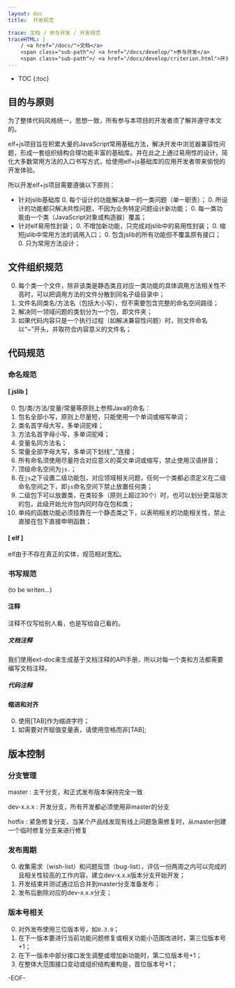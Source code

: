 ```yaml
---
layout: doc
title:  开发规范

trace: 文档 / 参与开发 / 开发规范
traceHTML: |
    / <a href="/docs/">文档</a>
    <span class="sub-path">/ <a href="/docs/develop/">参与开发</a>
    <span class="sub-path">/ <a href="/docs/develop/criterion.html">开发规范</a></span></span>
---
```


* TOC
{:toc}

## 目的与原则

为了整体代码风格统一，思想一致，所有参与本项目的开发者须了解并遵守本文的。

elf+js项目旨在积累大量的JavaScript常用基础方法，解决开发中浏览器兼容性问题，形成一套组织结构合理功能丰富的基础库。并在此之上通过易用性的设计，简化大多数常用方法的入口书写方式，给使用elf+js基础库的应用开发者带来愉悦的开发体验。

所以开发elf+js项目需要遵循以下原则：

* 针对jslib基础库
  0. 每个设计的功能解决单一的一类问题（单一职责）；
  0. 所设计的功能都只解决共性问题，不因为业务特定问题设计新功能；
  0. 每一类功能由一个类（JavaScript对象或构造器）覆盖；
* 针对elf易用性封装；
  0. 不增加新功能，只完成对jslib中的易用性封装；
  0. 缩短jslib中常用方法的调用入口；
  0. 包含jslib的所有功能但不覆盖原有接口；
  0. 只为常用方法设计；

## 文件组织规范

0. 每个类一个文件，除非该类是静态类且对应一类功能的具体调用方法相关性不高时，可以把调用方法的文件分散到同名子级目录中；
0. 文件名同类名/方法名（包括大小写），但不需要包含完整的命名空间路径；
0. 解决同一领域问题的类划分为一个包，即文件夹；
0. 如果代码内容只是一个执行过程（如解决兼容性问题）时，则文件命名以“~”开头，并取符合内容意义的文件名；

## 代码规范

### 命名规范

#### [ jslib ]

0. 包/类/方法/变量/常量等原则上参照Java的命名：
  0. 包名全部小写，原则上尽量短，只能使用一个单词或缩写单词；
  0. 类名首字母大写，多单词驼峰；
  0. 方法名首字母小写，多单词驼峰；
  0. 变量名同方法名；
  0. 常量全部字母大写，多单词下划线“_”连接；
  0. 所有命名须使用尽量符合对应意义的英文单词或缩写，禁止使用汉语拼音；
0. 顶级命名空间为`js.`；
0. 在`js`之下设置二级功能包，对应领域相关问题，任何一个类都必须定义在二级命名空间之下，即`js`命名空间下禁止放置任何类；
0. 二级包下可以放置类，在类较多（原则上超过30个）时，也可以划分更深层次的包，此级开始允许包内同时存在包和类；
0. 单纯的函数功能必须挂靠在一个静态类之下，以表明相关的功能相关性，禁止直接在包下直接申明函数；

#### [ elf ]

elf由于不存在真正的实体，规范相对宽松。

### 书写规范

(to be writen...)

#### 注释

注释不仅写给别人看，也是写给自己看的。

##### 文档注释

我们使用ext-doc来生成基于文档注释的API手册，所以对每一个类和方法都需要编写文档注释。

##### 代码注释

#### 缩进和对齐

0. 使用[TAB]作为缩进字符；
0. 如需要对齐赋值变量表，请使用空格而非[TAB];

## 版本控制

### 分支管理

master
:	主干分支，和正式发布版本保持完全一致

dev-x.x.x
:	开发分支，所有开发都必须使用非master的分支

hotfix
:	紧急修复分支，当某个产品线发现有线上问题急需修复时，从master创建一个临时修复分支来进行修复

### 发布周期

0. 收集需求（wish-list）和问题反馈（bug-list），评估一份两周之内可以完成的且相关性较高的工作内容，建立dev-x.x.x版本分支开始开发；
0. 开发结束并测试通过后合并到master分支准备发布；
0. 发布后删除对应的dev-x.x.x分支；

### 版本号相关

0. 对外发布使用三位版本号，如`0.3.0`；
0. 在下一版本要进行当前功能问题修复或相关功能小范围改进时，第三位版本号+1；
0. 在下一版本中部分接口发生调整或增加新功能时，第二位版本号+1；
0. 在整体大范围接口变动或组织结构重构是，首位版本号+1；

-EOF-